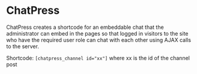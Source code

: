# ChatPress

ChatPress creates a shortcode for an embeddable chat that the administrator can embed in the pages so that logged in visitors to the site who have the required user role can chat with each other using AJAX calls to the server.

Shortcode:
`[chatpress_channel id="xx"]`
where xx is the id of the channel post
